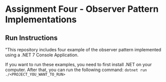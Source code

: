 # Assignment Four - Observer Pattern Implementations

## Run Instructions

"This repository includes four example of the observer pattern implemented using a .NET 7 Console Application.

If you want to run these examples, you need to first install .NET on your computer. After that, you can run the following command: `dotnet run ./<PROJECT_YOU_WANT_TO_RUN>`
